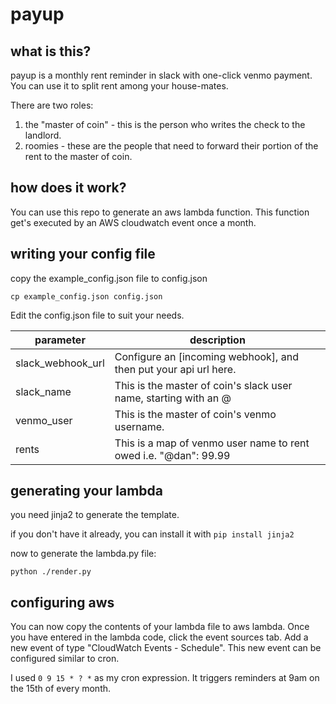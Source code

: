 # payup
## what is this?
payup is a monthly rent reminder in slack with one-click venmo payment.
You can use it to split rent among your house-mates.

There are two roles:
1. the "master of coin" - this is the person who writes the check to the landlord.
2. roomies - these are the people that need to forward their portion of the rent to the master of coin.

## how does it work?
You can use this repo to generate an aws lambda function.
This function get's executed by an AWS cloudwatch event once a month.

## writing your config file
copy the example_config.json file to config.json
```
cp example_config.json config.json
```
Edit the config.json file to suit your needs.

| parameter           | description                                                      |
|---------------------|------------------------------------------------------------------|
| slack_webhook_url   | Configure an [incoming webhook], and then put your api url here. |
| slack_name          | This is the master of coin's slack user name, starting with an @ |
| venmo_user          | This is the master of coin's venmo username.                     |
| rents               | This is a map of venmo user name to rent owed i.e. "@dan": 99.99 |

## generating your lambda
you need jinja2 to generate the template.

if you don't have it already, you can install it with `pip install jinja2`

now to generate the lambda.py file:
```
python ./render.py
```

## configuring aws
You can now copy the contents of your lambda file to aws lambda.
Once you have entered in the lambda code, click the event sources tab.
Add a new event of type "CloudWatch Events - Schedule".
This new event can be configured similar to cron.

I used `0 9 15 * ? *` as my cron expression.
It triggers reminders at 9am on the 15th of every month.


[incoming webhooks]:https://slack.com/apps/A0F7XDUAZ-incoming-webhooks


